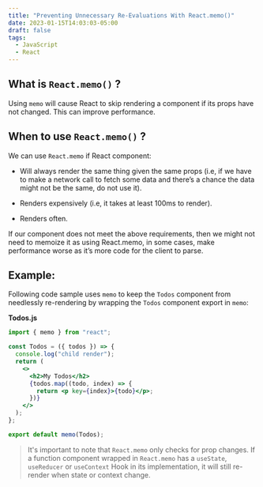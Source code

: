 ```yaml
---
title: "Preventing Unnecessary Re-Evaluations With React.memo()"
date: 2023-01-15T14:03:03-05:00
draft: false
tags:
  - JavaScript
  - React
---
```

## What is `React.memo()` ? 

Using `memo` will cause React to skip rendering a component if its props have not changed.
This can improve performance.

## When to use `React.memo()` ? 

We can use `React.memo` if React component:

- Will always render the same thing given the same props (i.e, if we have to make a network call to fetch some data and there’s a chance the data might not be the same, do not use it).

- Renders expensively (i.e, it takes at least 100ms to render).

- Renders often.

If our component does not meet the above requirements, then we might not need to memoize it as using React.memo, in some cases, make performance worse as it’s more code for the client to parse.

## Example: 

Following code sample uses `memo` to keep the `Todos` component from needlessly re-rendering by 
wrapping the `Todos` component export in `memo`:

**Todos.js**

```jsx
import { memo } from "react";

const Todos = ({ todos }) => {
  console.log("child render");
  return (
    <>
      <h2>My Todos</h2>
      {todos.map((todo, index) => {
        return <p key={index}>{todo}</p>;
      })}
    </>
  );
};

export default memo(Todos);
```

> It's important to note that `React.memo` only checks for prop changes. If a function component wrapped in `React.memo` has a `useState`, `useReducer` or `useContext` Hook in its implementation, it will still re-render when state or context change.

